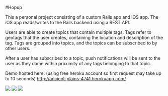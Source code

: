 #Hopup

This a personal project consisting of a custom Rails app and iOS app. The iOS app reads/writes to the Rails backend using a REST API.

Users are able to create topics that contain multiple tags. Tags refer to geotags that the user creates, containing the location and description of the tag.
Tags are grouped into topics, and the topics can be subscribed to by other users.

After a user has subscribed to a topic, push notifications will be sent to the user as they come within proximity of any tags belonging to that topic.

Demo hosted here: (using free heroku account so first request may take up to 10 seconds)
http://ancient-plains-4741.herokuapp.com/

[![](https://dl.dropbox.com/u/5991852/iOS/HopupRails/tags.png)](https://dl.dropbox.com/u/5991852/iOS/HopupRails/tags.png)
[![](https://dl.dropbox.com/u/5991852/iOS/HopupRails/subscriptions.png)](https://dl.dropbox.com/u/5991852/iOS/HopupRails/subscriptions.png)
[![](https://dl.dropbox.com/u/5991852/iOS/HopupRails/topics.png)](https://dl.dropbox.com/u/5991852/iOS/HopupRails/topics.png)
